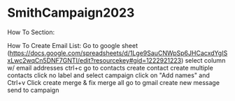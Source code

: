 # SmithCampaign2023

How To Section:

  How To Create Email List: 
    Go to google sheet (https://docs.google.com/spreadsheets/d/1Lge9SauCNWpSp6JHCacxdYgISxLwc2wqCn5DNF7GNTI/edit?resourcekey#gid=1222921223) 
    select column w/ email addresses 
    ctrl+c 
    go to contacts 
    create contact 
    create multiple contacts
    click no label and select campaign 
    click on "Add names" and Ctrl+v 
    Click create 
    merge & fix
    merge all
    go to gmail
    create new message 
    send to campaign
